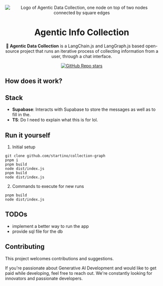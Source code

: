 <div align="center">

![Logo of Agentic Data Collection, one node on top of two nodes connected by square edges](https://aiti.no/logo/logo_rounded_64px.png)

# **Agentic Info Collection**

🤖 **Agentic Data Collection** is a LangChain.js and LangGraph.js based open-source project that runs an iterative process of collecting information from a user, through a chat interface.

[![GitHub Repo stars](https://img.shields.io/github/stars/startino/collection-graph)](https://github.com/startino/collection-graph)

</div>

## How does it work?


## Stack

- **Supabase**: Interacts with Supabase to store the messages as well as to fill in the.
- **TS**: Do I need to explain what this is for lol.

## Run it yourself

1. Initial setup 
```
git clone github.com/startino/collection-graph
pnpm i
pnpm build
node dist/index.js
pnpm build
node dist/index.js
```
2. Commands to execute for new runs
```
pnpm build
node dist/index.js
```

## TODOs

- implement a better way to run the app
- provide sql file for the db

## Contributing

This project welcomes contributions and suggestions.

If you're passionate about Generative AI Development  and would like to get paid while developing, feel free to reach out. We're constantly looking for innovators and passionate developers.
